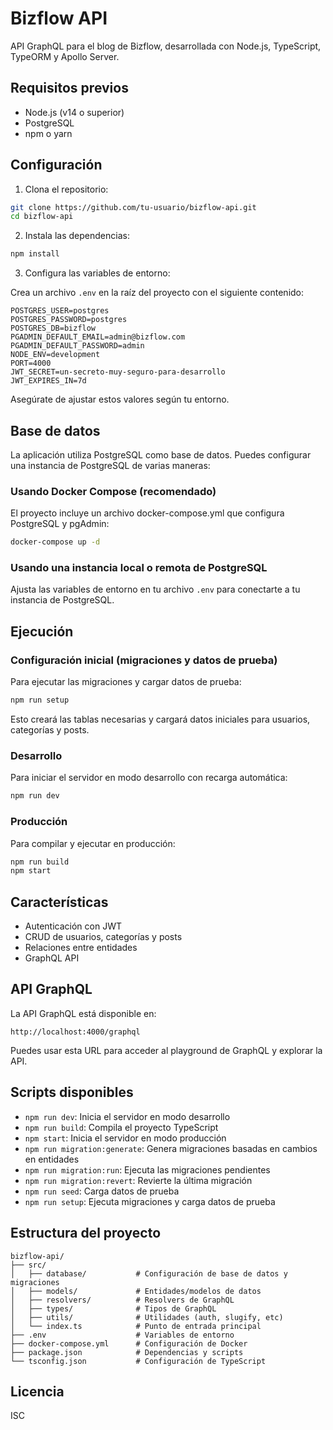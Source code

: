 # Bizflow API

API GraphQL para el blog de Bizflow, desarrollada con Node.js, TypeScript, TypeORM y Apollo Server.

## Requisitos previos

- Node.js (v14 o superior)
- PostgreSQL
- npm o yarn

## Configuración

1. Clona el repositorio:

```bash
git clone https://github.com/tu-usuario/bizflow-api.git
cd bizflow-api
```

2. Instala las dependencias:

```bash
npm install
```

3. Configura las variables de entorno:

Crea un archivo `.env` en la raíz del proyecto con el siguiente contenido:

```
POSTGRES_USER=postgres
POSTGRES_PASSWORD=postgres
POSTGRES_DB=bizflow
PGADMIN_DEFAULT_EMAIL=admin@bizflow.com
PGADMIN_DEFAULT_PASSWORD=admin
NODE_ENV=development
PORT=4000
JWT_SECRET=un-secreto-muy-seguro-para-desarrollo
JWT_EXPIRES_IN=7d
```

Asegúrate de ajustar estos valores según tu entorno.

## Base de datos

La aplicación utiliza PostgreSQL como base de datos. Puedes configurar una instancia de PostgreSQL de varias maneras:

### Usando Docker Compose (recomendado)

El proyecto incluye un archivo docker-compose.yml que configura PostgreSQL y pgAdmin:

```bash
docker-compose up -d
```

### Usando una instancia local o remota de PostgreSQL

Ajusta las variables de entorno en tu archivo `.env` para conectarte a tu instancia de PostgreSQL.

## Ejecución

### Configuración inicial (migraciones y datos de prueba)

Para ejecutar las migraciones y cargar datos de prueba:

```bash
npm run setup
```

Esto creará las tablas necesarias y cargará datos iniciales para usuarios, categorías y posts.

### Desarrollo

Para iniciar el servidor en modo desarrollo con recarga automática:

```bash
npm run dev
```

### Producción

Para compilar y ejecutar en producción:

```bash
npm run build
npm start
```

## Características

- Autenticación con JWT
- CRUD de usuarios, categorías y posts
- Relaciones entre entidades
- GraphQL API

## API GraphQL

La API GraphQL está disponible en:

```
http://localhost:4000/graphql
```

Puedes usar esta URL para acceder al playground de GraphQL y explorar la API.

## Scripts disponibles

- `npm run dev`: Inicia el servidor en modo desarrollo
- `npm run build`: Compila el proyecto TypeScript
- `npm start`: Inicia el servidor en modo producción
- `npm run migration:generate`: Genera migraciones basadas en cambios en entidades
- `npm run migration:run`: Ejecuta las migraciones pendientes
- `npm run migration:revert`: Revierte la última migración
- `npm run seed`: Carga datos de prueba
- `npm run setup`: Ejecuta migraciones y carga datos de prueba

## Estructura del proyecto

```
bizflow-api/
├── src/
│   ├── database/           # Configuración de base de datos y migraciones
│   ├── models/             # Entidades/modelos de datos
│   ├── resolvers/          # Resolvers de GraphQL
│   ├── types/              # Tipos de GraphQL
│   ├── utils/              # Utilidades (auth, slugify, etc)
│   └── index.ts            # Punto de entrada principal
├── .env                    # Variables de entorno
├── docker-compose.yml      # Configuración de Docker
├── package.json            # Dependencias y scripts
└── tsconfig.json           # Configuración de TypeScript
```

## Licencia

ISC
